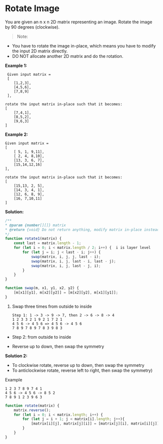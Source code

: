 # Rotate Image
You are given an n x n 2D matrix representing an image. Rotate the image by 90 degrees (clockwise).

> Note:
- You have to rotate the image in-place, which means you have to modify the input 2D matrix directly. 
- DO NOT allocate another 2D matrix and do the rotation.

**Example 1:**

```
 Given input matrix =
 [
    [1,2,3],
    [4,5,6],
    [7,8,9]
 ],

rotate the input matrix in-place such that it becomes:
[
    [7,4,1],
    [8,5,2],
    [9,6,3]
]
```

**Example 2:**

```
Given input matrix =
[
    [ 5, 1, 9,11],
    [ 2, 4, 8,10],
    [13, 3, 6, 7],
    [15,14,12,16]
],

rotate the input matrix in-place such that it becomes:
[
    [15,13, 2, 5],
    [14, 3, 4, 1],
    [12, 6, 8, 9],
    [16, 7,10,11]
]
```

**Solution:**

<!-- js-console -->
```javascript
/**
* @param {number[][]} matrix
* @return {void} Do not return anything, modify matrix in-place instead.
*/
function rotate1(matrix) {
    const last = matrix.length - 1;
    for (let i = 0; i < matrix.length / 2; i++) {  i is layer level
        for (let j = i; j < last - i; j++) {
            swap(matrix, i, j, j, last - i);
            swap(matrix, i, j, last - i, last - j);
            swap(matrix, i, j, last - j, i);
        }
    }
}

function swap(m, x1, y1, x2, y2) {
    [m[x1][y1], m[x2][y2]] = [m[x2][y2], m[x1][y1]];
}
```
1. Swap three times from outside to inside
    ```
    Step 1: 1 -> 3 -> 9 -> 7, then 2 -> 6 -> 8 -> 4
    1 2 3 3 2 1 9 2 1 7 2 1
    4 5 6 -> 4 5 6 => 4 5 6 -> 4 5 6
    7 8 9 7 8 9 7 8 3 9 8 3
    ```
- Step 2: from outside to inside

- Reverse up to down, then swap the symmetry


**Solution 2:**

- To clockwise rotate, reverse up to down, then swap the symmetry
- To anticlockwise rotate, reverse left to right, then swap the symmetry)

Example

```
1 2 3 7 8 9 7 4 1
4 5 6 -> 4 5 6 -> 8 5 2
7 8 9 1 2 3 9 6 3
```

<!-- js-console -->
```javascript
function rotate(matrix) {
    matrix.reverse();
    for (let i = 0; i < matrix.length; i++) {
        for (let j = i + 1; j < matrix[i].length; j++){
            [matrix[i][j], matrix[j][i]] = [matrix[j][i], matrix[i][j]];
        }
    }
}
```

